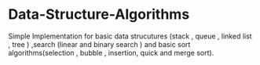 # Data-Structure-Algorithms
Simple Implementation for basic data strucutures (stack , queue , linked list , tree ) ,search (linear and binary search ) and basic sort algorithms(selection , bubble , insertion, quick and merge  sort).
